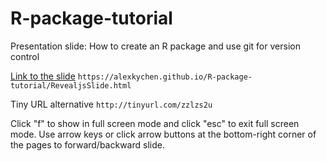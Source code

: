 # R-package-tutorial
Presentation slide: How to create an R package and use git for version control

[Link to the slide](https://alexkychen.github.io/R-package-tutorial/RevealjsSlide.html)
 `https://alexkychen.github.io/R-package-tutorial/RevealjsSlide.html` 

Tiny URL alternative `http://tinyurl.com/zzlzs2u`

Click "f" to show in full screen mode and click "esc" to exit full screen mode.
Use arrow keys or click arrow buttons at the bottom-right corner of the pages to forward/backward slide. 
